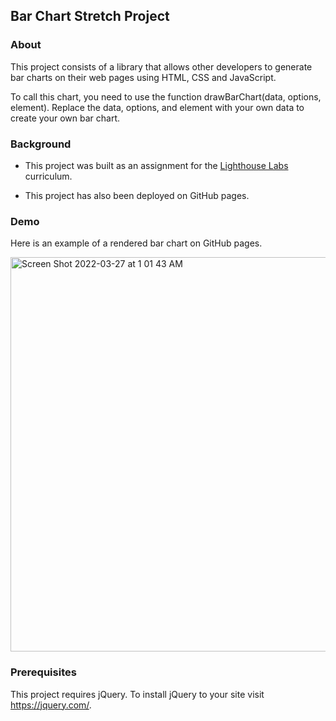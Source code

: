 ## Bar Chart Stretch Project

### About

This project consists of a library that allows other developers to generate bar charts on their web pages using HTML, CSS and JavaScript. 

To call this chart, you need to use the function drawBarChart(data, options, element). Replace the data, options, and element with your own data to create your own bar chart.


### Background

- This project was built as an assignment for the [Lighthouse Labs](https://lighthouselabs.ca/) curriculum.

- This project has also been deployed on GitHub pages.


### Demo

Here is an example of a rendered bar chart on GitHub pages.

<img width="631" alt="Screen Shot 2022-03-27 at 1 01 43 AM" src="https://user-images.githubusercontent.com/60591525/160267469-61dc0276-50c9-4011-ae23-5c3f3304d668.png">

### Prerequisites

This project requires jQuery. To install jQuery to your site visit https://jquery.com/.


